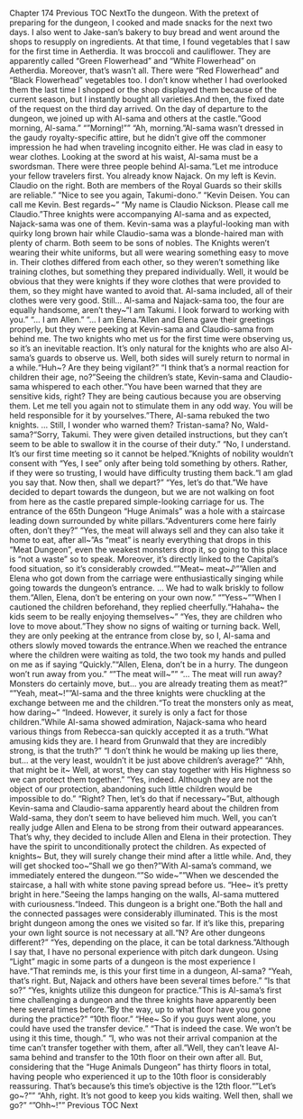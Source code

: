 Chapter 174 Previous TOC NextTo the dungeon. With the pretext of preparing for the dungeon, I cooked and made snacks for the next two days. I also went to Jake-san’s bakery to buy bread and went around the shops to resupply on ingredients. At that time, I found vegetables that I saw for the first time in Aetherdia. It was broccoli and cauliflower. They are apparently called “Green Flowerhead” and “White Flowerhead” on Aetherdia. Moreover, that’s wasn’t all. There were “Red Flowerhead” and “Black Flowerhead” vegetables too. I don’t know whether I had overlooked them the last time I shopped or the shop displayed them because of the current season, but I instantly bought all varieties.And then, the fixed date of the request on the third day arrived. On the day of departure to the dungeon, we joined up with Al-sama and others at the castle.“Good morning, Al-sama.” “”Morning!”” “Ah, morning.”Al-sama wasn’t dressed in the gaudy royalty-specific attire, but he didn’t give off the commoner impression he had when traveling incognito either. He was clad in easy to wear clothes. Looking at the sword at his waist, Al-sama must be a swordsman. There were three people behind Al-sama.“Let me introduce your fellow travelers first. You already know Najack. On my left is Kevin. Claudio on the right. Both are members of the Royal Guards so their skills are reliable.” “Nice to see you again, Takumi-dono.” “Kevin Deisen. You can call me Kevin. Best regards~” “My name is Claudio Nickson. Please call me Claudio.”Three knights were accompanying Al-sama and as expected, Najack-sama was one of them. Kevin-sama was a playful-looking man with quirky long brown hair while Claudio-sama was a blonde-haired man with plenty of charm. Both seem to be sons of nobles. The Knights weren’t wearing their white uniforms, but all were wearing something easy to move in. Their clothes differed from each other, so they weren’t something like training clothes, but something they prepared individually. Well, it would be obvious that they were knights if they wore clothes that were provided to them, so they might have wanted to avoid that. Al-sama included, all of their clothes were very good. Still… Al-sama and Najack-sama too, the four are equally handsome, aren’t they~“I am Takumi. I look forward to working with you.” “… I am Allen.” “… I am Elena.”Allen and Elena gave their greetings properly, but they were peeking at Kevin-sama and Claudio-sama from behind me. The two knights who met us for the first time were observing us, so it’s an inevitable reaction. It’s only natural for the knights who are also Al-sama’s guards to observe us. Well, both sides will surely return to normal in a while.“Huh~? Are they being vigilant?” “I think that’s a normal reaction for children their age, no?”Seeing the children’s state, Kevin-sama and Claudio-sama whispered to each other.“You have been warned that they are sensitive kids, right? They are being cautious because you are observing them. Let me tell you again not to stimulate them in any odd way. You will be held responsible for it by yourselves.”There, Al-sama rebuked the two knights. … Still, I wonder who warned them? Tristan-sama? No, Wald-sama?“Sorry, Takumi. They were given detailed instructions, but they can’t seem to be able to swallow it in the course of their duty.” “No, I understand. It’s our first time meeting so it cannot be helped.”Knights of nobility wouldn’t consent with “Yes, I see” only after being told something by others. Rather, if they were so trusting, I would have difficulty trusting them back.“I am glad you say that. Now then, shall we depart?” “Yes, let’s do that.”We have decided to depart towards the dungeon, but we are not walking on foot from here as the castle prepared simple-looking carriage for us. The entrance of the 65th Dungeon “Huge Animals” was a hole with a staircase leading down surrounded by white pillars.“Adventurers come here fairly often, don’t they?” “Yes, the meat will always sell and they can also take it home to eat, after all~”As “meat” is nearly everything that drops in this “Meat Dungeon”, even the weakest monsters drop it, so going to this place is “not a waste” so to speak. Moreover, it’s directly linked to the Capital’s food situation, so it’s considerably crowded.“”Meat~ meat~♪””Allen and Elena who got down from the carriage were enthusiastically singing while going towards the dungeon’s entrance. … We had to walk briskly to follow them.“Allen, Elena, don’t be entering on your own now.” “”Yess~””When I cautioned the children beforehand, they replied cheerfully.“Hahaha~ the kids seem to be really enjoying themselves~” “Yes, they are children who love to move about.”They show no signs of waiting or turning back. Well, they are only peeking at the entrance from close by, so I, Al-sama and others slowly moved towards the entrance.When we reached the entrance where the children were waiting as told, the two took my hands and pulled on me as if saying “Quickly.”“Allen, Elena, don’t be in a hurry. The dungeon won’t run away from you.” “”The meat will~”” “… The meat will run away? Monsters do certainly move, but… you are already treating them as meat?” “”Yeah, meat~!””Al-sama and the three knights were chuckling at the exchange between me and the children.“To treat the monsters only as meat, how daring~” “Indeed. However, it surely is only a fact for those children.”While Al-sama showed admiration, Najack-sama who heard various things from Rebecca-san quickly accepted it as a truth.“What amusing kids they are. I heard from Grunwald that they are incredibly strong, is that the truth?” “I don’t think he would be making up lies there, but… at the very least, wouldn’t it be just above children’s average?” “Ahh, that might be it~ Well, at worst, they can stay together with His Highness so we can protect them together.” “Yes, indeed. Although they are not the object of our protection, abandoning such little children would be impossible to do.” “Right? Then, let’s do that if necessary~”But, although Kevin-sama and Claudio-sama apparently heard about the children from Wald-sama, they don’t seem to have believed him much. Well, you can’t really judge Allen and Elena to be strong from their outward appearances. That’s why, they decided to include Allen and Elena in their protection. They have the spirit to unconditionally protect the children. As expected of knights~ But, they will surely change their mind after a little while. And, they will get shocked too~“Shall we go then?”With Al-sama’s command, we immediately entered the dungeon.“”So wide~””When we descended the staircase, a hall with white stone paving spread before us. “Hee~ it’s pretty bright in here.”Seeing the lamps hanging on the walls, Al-sama muttered with curiousness.“Indeed. This dungeon is a bright one.”Both the hall and the connected passages were considerably illuminated. This is the most bright dungeon among the ones we visited so far. If it’s like this, preparing your own light source is not necessary at all.“N? Are other dungeons different?” “Yes, depending on the place, it can be total darkness.”Although I say that, I have no personal experience with pitch dark dungeon. Using “Light” magic in some parts of a dungeon is the most experience I have.“That reminds me, is this your first time in a dungeon, Al-sama? “Yeah, that’s right. But, Najack and others have been several times before.” “Is that so?” “Yes, knights utilize this dungeon for practice.”This is Al-sama’s first time challenging a dungeon and the three knights have apparently been here several times before.“By the way, up to what floor have you gone during the practice?” “10th floor.” “Hee~ So if you guys went alone, you could have used the transfer device.” “That is indeed the case. We won’t be using it this time, though.” “I, who was not their arrival companion at the time can’t transfer together with them, after all.”Well, they can’t leave Al-sama behind and transfer to the 10th floor on their own after all. But, considering that the “Huge Animals Dungeon” has thirty floors in total, having people who experienced it up to the 10th floor is considerably reassuring. That’s because’s this time’s objective is the 12th floor.“”Let’s go~?”” “Ahh, right. It’s not good to keep you kids waiting. Well then, shall we go?” “”Ohh~!”” Previous TOC Next